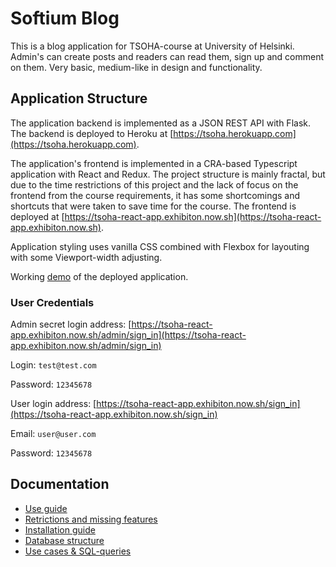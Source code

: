 # Softium Blog

This is a blog application for TSOHA-course at University of Helsinki. Admin's can create posts and readers can read them, sign up and comment on them. Very basic, medium-like in design and functionality.

## Application Structure

The application backend is implemented as a JSON REST API with Flask. The backend is deployed to Heroku at [https://tsoha.herokuapp.com](https://tsoha.herokuapp.com).

The application's frontend is implemented in a CRA-based Typescript application with React and Redux. The project structure is mainly fractal, but due to the time restrictions of this project and the lack of focus on the frontend from the course requirements, it has some shortcomings and shortcuts that were taken to save time for the course. The frontend is deployed at [https://tsoha-react-app.exhibiton.now.sh](https://tsoha-react-app.exhibiton.now.sh).

Application styling uses vanilla CSS combined with Flexbox for layouting with some Viewport-width adjusting.

Working [demo](https://tsoha-react-app.exhibiton.now.sh) of the deployed application.

### User Credentials

Admin secret login address: [https://tsoha-react-app.exhibiton.now.sh/admin/sign_in](https://tsoha-react-app.exhibiton.now.sh/admin/sign_in)

Login: `test@test.com`

Password: `12345678`

User login address: [https://tsoha-react-app.exhibiton.now.sh/sign_in](https://tsoha-react-app.exhibiton.now.sh/sign_in)

Email: `user@user.com`

Password: `12345678`

## Documentation

- [Use guide](https://github.com/exhibiton/tsoha-blog/tree/master/dokumentaatio/user_guide.md)
- [Retrictions and missing features](https://github.com/exhibiton/tsoha-blog/tree/master/dokumentaatio/restrictions.md)
- [Installation guide](https://github.com/exhibiton/tsoha-blog/tree/master/dokumentaatio/installation_guide.md)
- [Database structure](https://github.com/exhibiton/tsoha-blog/tree/master/dokumentaatio/Database.md)
- [Use cases & SQL-queries](https://github.com/exhibiton/tsoha-blog/tree/master/dokumentaatio/use_cases.md)
